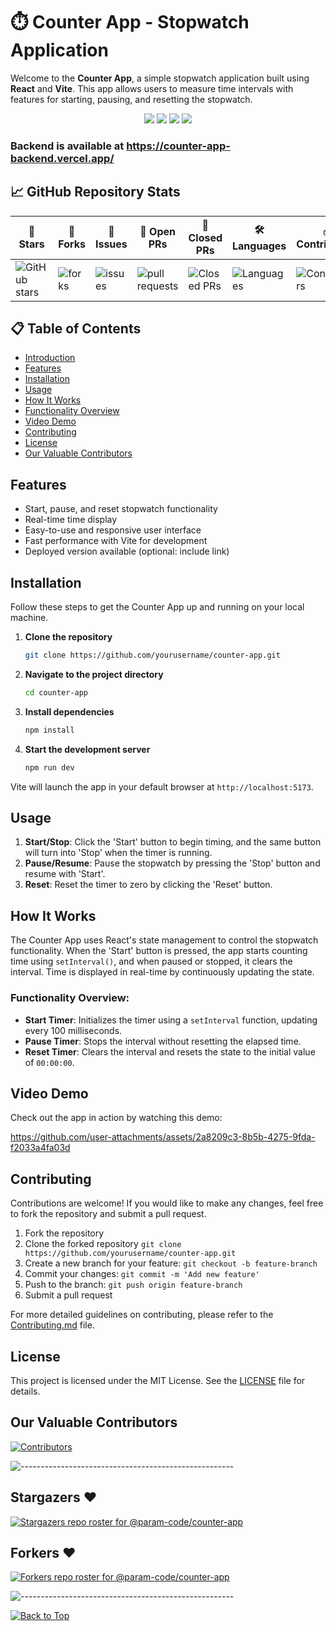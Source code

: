 
# ⏱️ Counter App - Stopwatch Application

Welcome to the **Counter App**, a simple stopwatch application built using **React** and **Vite**. This app allows users to measure time intervals with features for starting, pausing, and resetting the stopwatch.

<p align="center">
  <img src="https://img.shields.io/badge/React-17.0.2-blue?style=for-the-badge&logo=react"/>
  <img src="https://img.shields.io/badge/Vite-3.0-646CFF?style=for-the-badge&logo=vite"/>
  <img src="https://img.shields.io/badge/npm-v8.5.5-red?style=for-the-badge&logo=npm"/>
  <img src="https://img.shields.io/badge/License-MIT-green.svg?style=for-the-badge"/>
</p>

### Backend is available at https://counter-app-backend.vercel.app/

## 📈 GitHub Repository Stats
| 🌟 **Stars** | 🍴 **Forks** | 🐛 **Issues** | 🔔 **Open PRs** | 🔕 **Closed PRs** | 🛠️ **Languages** | ✅ **Contributors** |
|--------------|--------------|---------------|-----------------|------------------|------------------|------------------|
| ![GitHub stars](https://img.shields.io/github/stars/param-code/counter-app) | ![forks](https://img.shields.io/github/forks/param-code/counter-app) | ![issues](https://img.shields.io/github/issues/param-code/counter-app?color=32CD32) | ![pull requests](https://img.shields.io/github/issues-pr/param-code/counter-app?color=FFFF8F) | ![Closed PRs](https://img.shields.io/github/issues-pr-closed/param-code/counter-app?color=20B2AA) | ![Languages](https://img.shields.io/github/languages/count/param-code/counter-app?color=20B2AA) | ![Contributors](https://img.shields.io/github/contributors/param-code/counter-app?color=00FA9A) |

## 📋 Table of Contents

- [Introduction](#introduction)
- [Features](#features)
- [Installation](#installation)
- [Usage](#usage)
- [How It Works](#how-it-works)
- [Functionality Overview](#functionality-overview)
- [Video Demo](#video-demo)
- [Contributing](#contributing)
- [License](#license)
- [Our Valuable Contributors](#our-valuable-contributors)

## Features

- Start, pause, and reset stopwatch functionality
- Real-time time display
- Easy-to-use and responsive user interface
- Fast performance with Vite for development
- Deployed version available (optional: include link)

## Installation

Follow these steps to get the Counter App up and running on your local machine.

1. **Clone the repository**
    ```bash
    git clone https://github.com/yourusername/counter-app.git
    ```
2. **Navigate to the project directory**
    ```bash
    cd counter-app
    ```
3. **Install dependencies**
    ```bash
    npm install
    ```
4. **Start the development server**
    ```bash
    npm run dev
    ```

Vite will launch the app in your default browser at `http://localhost:5173`.

## Usage

1. **Start/Stop**: Click the 'Start' button to begin timing, and the same button will turn into 'Stop' when the timer is running.
2. **Pause/Resume**: Pause the stopwatch by pressing the 'Stop' button and resume with 'Start'.
3. **Reset**: Reset the timer to zero by clicking the 'Reset' button.

## How It Works

The Counter App uses React's state management to control the stopwatch functionality. When the 'Start' button is pressed, the app starts counting time using `setInterval()`, and when paused or stopped, it clears the interval. Time is displayed in real-time by continuously updating the state.

### Functionality Overview:
- **Start Timer**: Initializes the timer using a `setInterval` function, updating every 100 milliseconds.
- **Pause Timer**: Stops the interval without resetting the elapsed time.
- **Reset Timer**: Clears the interval and resets the state to the initial value of `00:00:00`.

## Video Demo

Check out the app in action by watching this demo:


https://github.com/user-attachments/assets/2a8209c3-8b5b-4275-9fda-f2033a4fa03d




## Contributing

Contributions are welcome! If you would like to make any changes, feel free to fork the repository and submit a pull request.

1. Fork the repository
2. Clone the forked repository `git clone https://github.com/yourusername/counter-app.git`
3. Create a new branch for your feature: `git checkout -b feature-branch`
4. Commit your changes: `git commit -m 'Add new feature'`
5. Push to the branch: `git push origin feature-branch`
6. Submit a pull request

For more detailed guidelines on contributing, please refer to the [Contributing.md](Contributing.md) file.

## License

This project is licensed under the MIT License. See the [LICENSE](LICENSE) file for details.

## Our Valuable Contributors 

[![Contributors](https://contrib.rocks/image?repo=param-code/counter-app)](https://github.com/param-code/counter-app/graphs/contributors)

![-----------------------------------------------------](https://raw.githubusercontent.com/andreasbm/readme/master/assets/lines/rainbow.png)



## Stargazers ❤️

<div align='left'>

[![Stargazers repo roster for @param-code/counter-app](https://reporoster.com/stars/dark/param-code/counter-app)](https://github.com/param-code/counter-app/stargazers)


</div>

## Forkers ❤️

[![Forkers repo roster for @param-code/counter-app](https://reporoster.com/forks/dark/param-code/counter-app)](https://github.com/param-code/counter-app/network/members)




![-----------------------------------------------------](https://raw.githubusercontent.com/andreasbm/readme/master/assets/lines/rainbow.png)


<div align="left">
    <a href="#top">
        <img src="https://img.shields.io/badge/Back%20to%20Top-000000?style=for-the-badge&logo=github&logoColor=white" alt="Back to Top">
    </a>
</div>